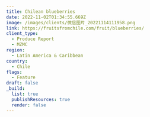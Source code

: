 ```yaml
---
title: Chilean blueberries
date: 2022-11-02T01:34:55.669Z
image: /images/clients/微信图片_20221114111958.png
link: https://fruitsfromchile.com/fruit/blueberries/
client_type:
  - Produce Report
  - MZMC
region:
  - Latin America & Caribbean
country:
  - Chile
flags:
  - Feature
draft: false
_build:
  list: true
  publishResources: true
  render: false
---
```

